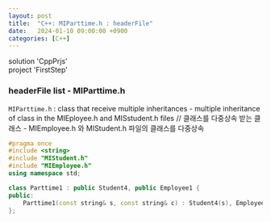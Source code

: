 ```yaml
---
layout: post
title:  "C++: MIParttime.h : headerFile"
date:   2024-01-10 09:00:00 +0900
categories: [C++]
---
```


solution 'CppPrjs'   
project 'FirstStep'   
   
### headerFile list - MIParttime.h   
`MIParttime.h` : class that receive multiple inheritances - multiple inheritance of class in the MIEployee.h and MISstudent.h files // 클래스를 다중상속 받는 클래스 - MIEmployee.h 와 MIStudent.h 파일의 클래스를 다중상속   
   
```cpp
#pragma once
#include <string>
#include "MIStudent.h"
#include "MIEmployee.h"
using namespace std;

class Parttime1 : public Student4, public Employee1 {								// 클래스를 다중상속 받는 클래스 - Student4와 Employee를 모두 상속받음
public:
	Parttime1(const string& s, const string& c) : Student4(s), Employee1(c) {}		// 생성자
};
```
